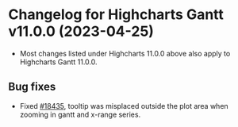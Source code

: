 # Changelog for Highcharts Gantt v11.0.0 (2023-04-25)

- Most changes listed under Highcharts 11.0.0 above also apply to Highcharts Gantt 11.0.0.

## Bug fixes
- Fixed [#18435](https://github.com/highcharts/highcharts/issues/18435), tooltip was misplaced outside the plot area when zooming in gantt and x-range series.
